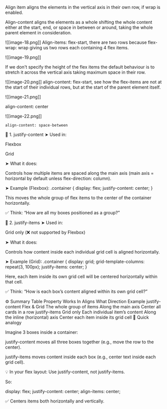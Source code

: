 Align item aligns the elements in the vertical axis in their own row, if wrap is enabled.

Align-content aligns the elements as a whole shifting the whole content either at the start, end, or space in between or around, taking the whole parent element in consideration.

![[image-18.png]]
Align-items: flex-start, there are two rows because flex-wrap: wrap giving us two rows each containing 4 flex items.

![[image-19.png]]

If we don't specify the height of the flex items the default behaviour is to stretch it across the vertical axis taking maximum space in their row.

![[image-20.png]]
align-content: flex-start, see how the flex-items are not at the start of their individual rows, but at the start of the parent element itself.

![[image-21.png]]

align-content: center

![[image-22.png]]

	align-content: space-between

🧩 1. justify-content
➤ Used in:

Flexbox

Grid

➤ What it does:

Controls how multiple items are spaced along the main axis
(main axis = horizontal by default unless flex-direction: column).

➤ Example (Flexbox):
.container {
  display: flex;
  justify-content: center;
}


This moves the whole group of flex items to the center of the container horizontally.

✅ Think: “How are all my boxes positioned as a group?”

🧩 2. justify-items
➤ Used in:

Grid only (❌ not supported by Flexbox)

➤ What it does:

Controls how content inside each individual grid cell is aligned horizontally.

➤ Example (Grid):
.container {
  display: grid;
  grid-template-columns: repeat(3, 100px);
  justify-items: center;
}


Here, each item inside its own grid cell will be centered horizontally within that cell.

✅ Think: “How is each box’s content aligned within its own grid cell?”

⚙️ Summary Table
Property	Works In	Aligns What	Direction	Example
justify-content	Flex & Grid	The whole group of items	Along the main axis	Center all cards in a row
justify-items	Grid only	Each individual item’s content	Along the inline (horizontal) axis	Center each item inside its grid cell
🧠 Quick analogy

Imagine 3 boxes inside a container:

justify-content moves all three boxes together (e.g., move the row to the center).

justify-items moves content inside each box (e.g., center text inside each grid cell).

💡 In your flex layout:
Use justify-content, not justify-items.

So:

display: flex;
justify-content: center;
align-items: center;


✅ Centers items both horizontally and vertically.
